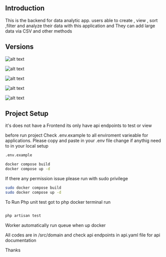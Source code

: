 ## Introduction

This is the backend for data analytic app. users able to create , view , sort ,filter and analyze their data with this application and They can add large data via CSV and other methods 

## Versions 
![alt text](https://badgen.net/badge/Laravel/10.10/red)

![alt text](https://badgen.net/badge/PHP/8.3/blue)

![alt text](https://badgen.net/badge/MySql/8.0.30/red)

![alt text](https://badgen.net/badge/Nginx/1.23.1/red)

![alt text](https://badgen.net/badge/Redis/6.0/red)

## Project Setup

it's does not have a Frontend its only have api endpoints to test or view 

before run project 
Check .env.example to all enviroment varieable for applications. Please copy and paste in your .env file change if anythig need to in your local setup 
```sh
.env.example
```

```sh
docker compose build
docker compose up -d
```

If there any permission issue please run with sudo privilege 

```sh
sudo docker compose build
sudo docker compose up -d
```


To Run Php unit test got to php docker terminal run

```sh

php artisan test

```

Worker automatically run queue when up docker

All codes are in /src/domain and check api endpoints in api.yaml file for api documentation 

Thanks 
